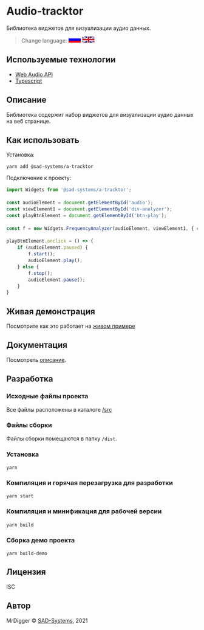 # Audio-tracktor

Библиотека виджетов для визуализации аудио данных.

> Change language: [![Русский](docs/assets/images/ru.gif)](README.ru.md) [![English](docs/assets/images/en.gif)](README.md)

## Используемые технологии

  * [Web Audio API](https://developer.mozilla.org/ru/docs/Web/API/Web_Audio_API)
  * [Typescript](http://www.typescriptlang.org/)
        
## Описание

Библиотека содержит набор виджетов для визуализации аудио данных на веб странице.

## Как использовать

Установка:
```
yarn add @sad-systems/a-tracktor
```

Подключение к проекту:

```javascript
import Widgets from '@sad-systems/a-tracktor';

const audioElement = document.getElementById('audio');
const viewElement1 = document.getElementById('div-analyzer');
const playBtnElement = document.getElementById('btn-play');

const f = new Widgets.FrequencyAnalyzer(audioElement, viewElement1, { color: '#ffb21d' });

playBtnElement.onclick = () => { 
    if (audioElement.paused) {
        f.start();
        audioElement.play();
    } else {
        f.stop();
        audioElement.pause();
    }
}
```` 

## Живая демонстрация
    
Посмотрите как это работает на [живом примере](http://examples.sad-systems.ru/a-tracktor)
   
## Документация

Посмотреть [oписание](http://examples.sad-systems.ru/a-tracktor/docs/).

## Разработка
 
### Исходные файлы проекта

  Все файлы расположены в каталоге [/src](./src)
  
### Файлы сборки

 Файлы сборки помещаются в папку `/dist`.

### Установка

```
yarn
```

### Компиляция и горячая перезагрузка для разработки
```
yarn start
```

### Компиляция и минификация для рабочей версии
```
yarn build
```

### Сборка демо проекта
```
yarn build-demo
```


## Лицензия

ISC

## Автор

  MrDigger © [SAD-Systems](http://sad-systems.ru), 2021